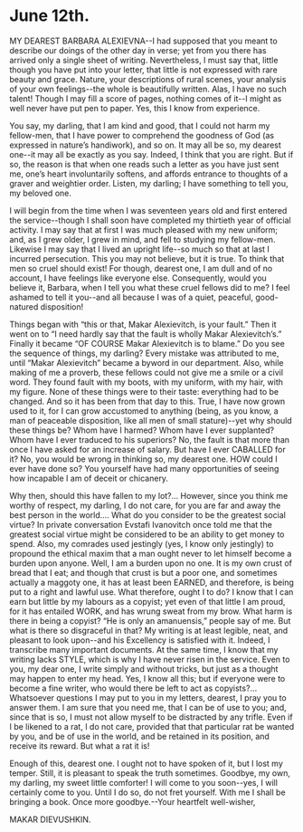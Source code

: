 # June 12th.

MY DEAREST BARBARA ALEXIEVNA--I had supposed that you meant to describe
our doings of the other day in verse; yet from you there has arrived
only a single sheet of writing. Nevertheless, I must say that, little
though you have put into your letter, that little is not expressed with
rare beauty and grace. Nature, your descriptions of rural scenes, your
analysis of your own feelings--the whole is beautifully written. Alas,
I have no such talent! Though I may fill a score of pages, nothing comes
of it--I might as well never have put pen to paper. Yes, this I know
from experience.

You say, my darling, that I am kind and good, that I could not harm
my fellow-men, that I have power to comprehend the goodness of God
(as expressed in nature’s handiwork), and so on. It may all be so, my
dearest one--it may all be exactly as you say. Indeed, I think that you
are right. But if so, the reason is that when one reads such a letter
as you have just sent me, one’s heart involuntarily softens, and
affords entrance to thoughts of a graver and weightier order. Listen, my
darling; I have something to tell you, my beloved one.

I will begin from the time when I was seventeen years old and first
entered the service--though I shall soon have completed my thirtieth
year of official activity. I may say that at first I was much pleased
with my new uniform; and, as I grew older, I grew in mind, and fell
to studying my fellow-men. Likewise I may say that I lived an upright
life--so much so that at last I incurred persecution. This you may not
believe, but it is true. To think that men so cruel should exist! For
though, dearest one, I am dull and of no account, I have feelings like
everyone else. Consequently, would you believe it, Barbara, when I
tell you what these cruel fellows did to me? I feel ashamed to tell
it you--and all because I was of a quiet, peaceful, good-natured
disposition!

Things began with “this or that, Makar Alexievitch, is your fault.”
 Then it went on to “I need hardly say that the fault is wholly Makar
Alexievitch’s.” Finally it became “OF COURSE Makar Alexievitch is to
blame.” Do you see the sequence of things, my darling? Every mistake
was attributed to me, until “Makar Alexievitch” became a byword in our
department. Also, while making of me a proverb, these fellows could not
give me a smile or a civil word. They found fault with my boots, with
my uniform, with my hair, with my figure. None of these things were to
their taste: everything had to be changed. And so it has been from
that day to this. True, I have now grown used to it, for I can
grow accustomed to anything (being, as you know, a man of peaceable
disposition, like all men of small stature)--yet why should these things
be? Whom have I harmed? Whom have I ever supplanted? Whom have I ever
traduced to his superiors? No, the fault is that more than once I have
asked for an increase of salary. But have I ever CABALLED for it? No,
you would be wrong in thinking so, my dearest one. HOW could I ever
have done so? You yourself have had many opportunities of seeing how
incapable I am of deceit or chicanery.

Why then, should this have fallen to my lot?... However, since you think
me worthy of respect, my darling, I do not care, for you are far and
away the best person in the world.... What do you consider to be the
greatest social virtue? In private conversation Evstafi Ivanovitch once
told me that the greatest social virtue might be considered to be an
ability to get money to spend. Also, my comrades used jestingly (yes,
I know only jestingly) to propound the ethical maxim that a man ought
never to let himself become a burden upon anyone. Well, I am a burden
upon no one. It is my own crust of bread that I eat; and though that
crust is but a poor one, and sometimes actually a maggoty one, it has
at least been EARNED, and therefore, is being put to a right and lawful
use. What therefore, ought I to do? I know that I can earn but little by
my labours as a copyist; yet even of that little I am proud, for it has
entailed WORK, and has wrung sweat from my brow. What harm is there in
being a copyist? “He is only an amanuensis,” people say of me. But what
is there so disgraceful in that? My writing is at least legible, neat,
and pleasant to look upon--and his Excellency is satisfied with it.
Indeed, I transcribe many important documents. At the same time, I know
that my writing lacks STYLE, which is why I have never risen in the
service. Even to you, my dear one, I write simply and without tricks,
but just as a thought may happen to enter my head. Yes, I know all this;
but if everyone were to become a fine writer, who would there be left to
act as copyists?... Whatsoever questions I may put to you in my letters,
dearest, I pray you to answer them. I am sure that you need me, that I
can be of use to you; and, since that is so, I must not allow myself
to be distracted by any trifle. Even if I be likened to a rat, I do not
care, provided that that particular rat be wanted by you, and be of use
in the world, and be retained in its position, and receive its reward.
But what a rat it is!

Enough of this, dearest one. I ought not to have spoken of it, but I
lost my temper. Still, it is pleasant to speak the truth sometimes.
Goodbye, my own, my darling, my sweet little comforter! I will come to
you soon--yes, I will certainly come to you. Until I do so, do not fret
yourself. With me I shall be bringing a book. Once more goodbye.--Your
heartfelt well-wisher,

MAKAR DIEVUSHKIN.





